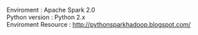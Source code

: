 Enviroment : Apache Spark 2.0  
Python version : Python 2.x  
Enviroment Resource : http://pythonsparkhadoop.blogspot.com/
